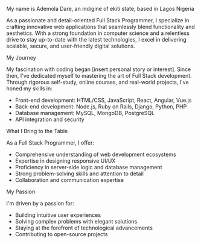 My name is Ademola Dare, an indigine of ekiti state, based in Lagos Nigeria



As a passionate and detail-oriented Full Stack Programmer, I specialize in crafting innovative web applications that seamlessly blend functionality and aesthetics. With a strong foundation in computer science and a relentless drive to stay up-to-date with the latest technologies, I excel in delivering scalable, secure, and user-friendly digital solutions.

My Journey

My fascination with coding began [insert personal story or interest]. Since then, I've dedicated myself to mastering the art of Full Stack development. Through rigorous self-study, online courses, and real-world projects, I've honed my skills in:

- Front-end development: HTML/CSS, JavaScript, React, Angular, Vue.js
- Back-end development: Node.js, Ruby on Rails, Django, Python, PHP
- Database management: MySQL, MongoDB, PostgreSQL
- API integration and security

What I Bring to the Table

As a Full Stack Programmer, I offer:

- Comprehensive understanding of web development ecosystems
- Expertise in designing responsive UI/UX
- Proficiency in server-side logic and database management
- Strong problem-solving skills and attention to detail
- Collaboration and communication expertise

My Passion

I'm driven by a passion for:

- Building intuitive user experiences
- Solving complex problems with elegant solutions
- Staying at the forefront of technological advancements
- Contributing to open-source projects

